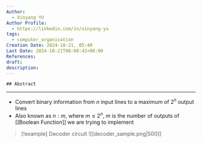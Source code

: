 ```yaml
---
Author:
  - Xinyang YU
Author Profile:
  - https://linkedin.com/in/xinyang-yu
tags:
  - computer_organisation
Creation Date: 2024-10-21, 05:40
Last Date: 2024-10-21T06:08:42+08:00
References: 
draft: 
description: 
---
```

	## Abstract
---
- Convert binary information from $n$ input lines to a maximum of $2^n$ output lines
- Also known as $n:m$, where $m \leq 2^n$, $m$ is the number of outputs of [[Boolean Function]] we are trying to implement

>[!example] Decoder circuit
> ![[decoder_sample.png|500]]
